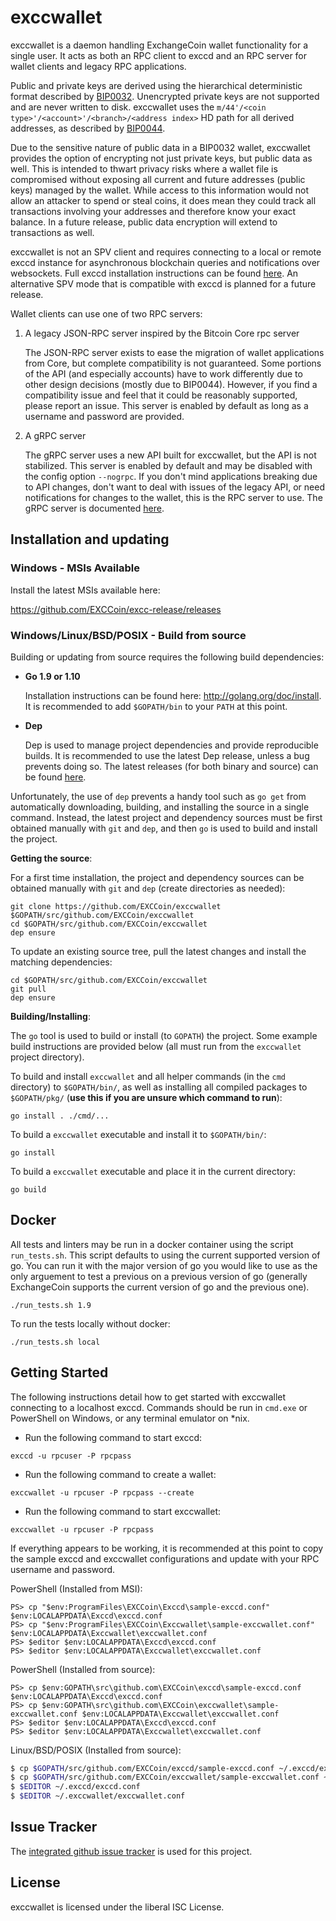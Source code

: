 exccwallet
=========

exccwallet is a daemon handling ExchangeCoin wallet functionality for a
single user.  It acts as both an RPC client to exccd and an RPC server
for wallet clients and legacy RPC applications.

Public and private keys are derived using the hierarchical
deterministic format described by
[BIP0032](https://github.com/bitcoin/bips/blob/master/bip-0032.mediawiki).
Unencrypted private keys are not supported and are never written to
disk.  exccwallet uses the
`m/44'/<coin type>'/<account>'/<branch>/<address index>`
HD path for all derived addresses, as described by
[BIP0044](https://github.com/bitcoin/bips/blob/master/bip-0044.mediawiki).

Due to the sensitive nature of public data in a BIP0032 wallet,
exccwallet provides the option of encrypting not just private keys, but
public data as well.  This is intended to thwart privacy risks where a
wallet file is compromised without exposing all current and future
addresses (public keys) managed by the wallet. While access to this
information would not allow an attacker to spend or steal coins, it
does mean they could track all transactions involving your addresses
and therefore know your exact balance.  In a future release, public data
encryption will extend to transactions as well.

exccwallet is not an SPV client and requires connecting to a local or
remote exccd instance for asynchronous blockchain queries and
notifications over websockets.  Full exccd installation instructions
can be found [here](https://github.com/EXCCoin/exccd).  An alternative
SPV mode that is compatible with exccd is planned for a future release.

Wallet clients can use one of two RPC servers:

  1. A legacy JSON-RPC server inspired by the Bitcoin Core rpc server

     The JSON-RPC server exists to ease the migration of wallet applications
     from Core, but complete compatibility is not guaranteed.  Some portions of
     the API (and especially accounts) have to work differently due to other
     design decisions (mostly due to BIP0044).  However, if you find a
     compatibility issue and feel that it could be reasonably supported, please
     report an issue.  This server is enabled by default as long as a username
     and password are provided.

  2. A gRPC server

     The gRPC server uses a new API built for exccwallet, but the API is not
     stabilized.  This server is enabled by default and may be disabled with
     the config option `--nogrpc`.  If you don't mind applications breaking
     due to API changes, don't want to deal with issues of the legacy API, or
     need notifications for changes to the wallet, this is the RPC server to
     use. The gRPC server is documented [here](./rpc/documentation/README.md).

## Installation and updating

### Windows - MSIs Available

Install the latest MSIs available here:

https://github.com/EXCCoin/excc-release/releases

### Windows/Linux/BSD/POSIX - Build from source

Building or updating from source requires the following build dependencies:

- **Go 1.9 or 1.10**

  Installation instructions can be found here: http://golang.org/doc/install.
  It is recommended to add `$GOPATH/bin` to your `PATH` at this point.

- **Dep**

  Dep is used to manage project dependencies and provide reproducible builds.
  It is recommended to use the latest Dep release, unless a bug prevents doing
  so.  The latest releases (for both binary and source) can be found
  [here](https://github.com/golang/dep/releases).

Unfortunately, the use of `dep` prevents a handy tool such as `go get` from
automatically downloading, building, and installing the source in a single
command.  Instead, the latest project and dependency sources must be first
obtained manually with `git` and `dep`, and then `go` is used to build and
install the project.

**Getting the source**:

For a first time installation, the project and dependency sources can be
obtained manually with `git` and `dep` (create directories as needed):

```
git clone https://github.com/EXCCoin/exccwallet $GOPATH/src/github.com/EXCCoin/exccwallet
cd $GOPATH/src/github.com/EXCCoin/exccwallet
dep ensure
```

To update an existing source tree, pull the latest changes and install the
matching dependencies:

```
cd $GOPATH/src/github.com/EXCCoin/exccwallet
git pull
dep ensure
```

**Building/Installing**:

The `go` tool is used to build or install (to `GOPATH`) the project.  Some
example build instructions are provided below (all must run from the `exccwallet`
project directory).

To build and install `exccwallet` and all helper commands (in the `cmd`
directory) to `$GOPATH/bin/`, as well as installing all compiled packages to
`$GOPATH/pkg/` (**use this if you are unsure which command to run**):

```
go install . ./cmd/...
```

To build a `exccwallet` executable and install it to `$GOPATH/bin/`:

```
go install
```

To build a `exccwallet` executable and place it in the current directory:

```
go build
```

## Docker

All tests and linters may be run in a docker container using the script `run_tests.sh`.  This script defaults to using the current supported version of go.  You can run it with the major version of go you would like to use as the only arguement to test a previous on a previous version of go (generally ExchangeCoin supports the current version of go and the previous one).

```
./run_tests.sh 1.9
```

To run the tests locally without docker:

```
./run_tests.sh local
```

## Getting Started

The following instructions detail how to get started with exccwallet connecting
to a localhost exccd.  Commands should be run in `cmd.exe` or PowerShell on
Windows, or any terminal emulator on *nix.

- Run the following command to start exccd:

```
exccd -u rpcuser -P rpcpass
```

- Run the following command to create a wallet:

```
exccwallet -u rpcuser -P rpcpass --create
```

- Run the following command to start exccwallet:

```
exccwallet -u rpcuser -P rpcpass
```

If everything appears to be working, it is recommended at this point to
copy the sample exccd and exccwallet configurations and update with your
RPC username and password.

PowerShell (Installed from MSI):
```
PS> cp "$env:ProgramFiles\EXCCoin\Exccd\sample-exccd.conf" $env:LOCALAPPDATA\Exccd\exccd.conf
PS> cp "$env:ProgramFiles\EXCCoin\Exccwallet\sample-exccwallet.conf" $env:LOCALAPPDATA\Exccwallet\exccwallet.conf
PS> $editor $env:LOCALAPPDATA\Exccd\exccd.conf
PS> $editor $env:LOCALAPPDATA\Exccwallet\exccwallet.conf
```

PowerShell (Installed from source):
```
PS> cp $env:GOPATH\src\github.com\EXCCoin\exccd\sample-exccd.conf $env:LOCALAPPDATA\Exccd\exccd.conf
PS> cp $env:GOPATH\src\github.com\EXCCoin\exccwallet\sample-exccwallet.conf $env:LOCALAPPDATA\Exccwallet\exccwallet.conf
PS> $editor $env:LOCALAPPDATA\Exccd\exccd.conf
PS> $editor $env:LOCALAPPDATA\Exccwallet\exccwallet.conf
```

Linux/BSD/POSIX (Installed from source):
```bash
$ cp $GOPATH/src/github.com/EXCCoin/exccd/sample-exccd.conf ~/.exccd/exccd.conf
$ cp $GOPATH/src/github.com/EXCCoin/exccwallet/sample-exccwallet.conf ~/.exccwallet/exccwallet.conf
$ $EDITOR ~/.exccd/exccd.conf
$ $EDITOR ~/.exccwallet/exccwallet.conf
```

## Issue Tracker

The [integrated github issue tracker](https://github.com/EXCCoin/exccwallet/issues)
is used for this project.

## License

exccwallet is licensed under the liberal ISC License.
